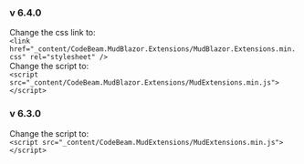 ### v 6.4.0
Change the css link to:\
`<link href="_content/CodeBeam.MudBlazor.Extensions/MudBlazor.Extensions.min.css" rel="stylesheet" />`\
Change the script to:\
`<script src="_content/CodeBeam.MudBlazor.Extensions/MudExtensions.min.js"></script>`

### v 6.3.0
Change the script to:\
`<script src="_content/CodeBeam.MudExtensions/MudExtensions.min.js"></script>`
